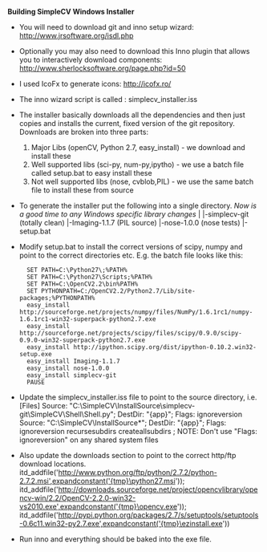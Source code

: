 **Building SimpleCV Windows Installer**

* You will need to download git and inno setup wizard: 
	http://www.jrsoftware.org/isdl.php

* Optionally you may also need to download this Inno plugin that allows you to interactively download components:
	http://www.sherlocksoftware.org/page.php?id=50

* I used IcoFx to generate icons:
	http://icofx.ro/

* The inno wizard script is called :
		simplecv_installer.iss

* The installer basically downloads all the dependencies and then just copies and installs the current, fixed version of the git repository. Downloads are broken into three parts:
	1. Major Libs (openCV, Python 2.7, easy_install) - we download and install these 
	2. Well supported libs (sci-py, num-py,ipytho) - we use a batch file called setup.bat to easy install these
	3. Not well supported libs (nose, cvblob,PIL) - we use the same batch file to install these from source

* To generate the installer put the following into a single directory. *Now is a good time to any Windows specific library changes*
		|
		|-simplecv-git (totally clean)
		|-Imaging-1.1.7 (PIL source)
		|-nose-1.0.0 (nose tests)
		|-setup.bat

* Modify setup.bat to install the correct versions of scipy, numpy and point to the correct directories etc. E.g. the batch file looks like this:

		SET PATH=C:\Python27\;%PATH%
		SET PATH=C:\Python27\Scripts;%PATH%
		SET PATH=C:\OpenCV2.2\bin%PATH%
		SET PYTHONPATH=C:/OpenCV2.2/Python2.7/Lib/site-packages;%PYTHONPATH%
		easy_install http://sourceforge.net/projects/numpy/files/NumPy/1.6.1rc1/numpy-1.6.1rc1-win32-superpack-python2.7.exe
		easy_install http://sourceforge.net/projects/scipy/files/scipy/0.9.0/scipy-0.9.0-win32-superpack-python2.7.exe
		easy_install http://ipython.scipy.org/dist/ipython-0.10.2.win32-setup.exe
		easy_install Imaging-1.1.7
		easy_install nose-1.0.0
		easy_install simplecv-git
		PAUSE

* Update the simplecv_installer.iss file to point to the source directory, i.e. 
		[Files]
		Source: "C:\SimpleCV\InstallSource\simplecv-git\SimpleCV\Shell\Shell.py"; DestDir: "{app}"; Flags: ignoreversion
		Source: "C:\SimpleCV\InstallSource\*"; DestDir: "{app}"; Flags: ignoreversion recursesubdirs createallsubdirs
		; NOTE: Don't use "Flags: ignoreversion" on any shared system files

* Also update the downloads section to point to the correct http/ftp download locations. 
		itd_addfile('http://www.python.org/ftp/python/2.7.2/python-2.7.2.msi',expandconstant('{tmp}\python27.msi'));
		itd_addfile('http://downloads.sourceforge.net/project/opencvlibrary/opencv-win/2.2/OpenCV-2.2.0-win32-vs2010.exe',expandconstant('{tmp}\opencv.exe'));
		itd_addfile('http://pypi.python.org/packages/2.7/s/setuptools/setuptools-0.6c11.win32-py2.7.exe',expandconstant('{tmp}\ezinstall.exe'))

* Run inno and everything should be baked into the exe file. 